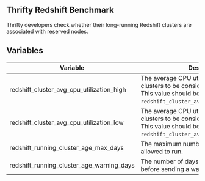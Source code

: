 ## Thrifty Redshift Benchmark

Thrifty developers check whether their long-running Redshift clusters are associated with reserved nodes.

## Variables

| Variable | Description | Default |
| - | - | - |
| redshift_cluster_avg_cpu_utilization_high | The average CPU utilization required for clusters to be considered frequently used. This value should be higher than `redshift_cluster_avg_cpu_utilization_low`. | 35% |
| redshift_cluster_avg_cpu_utilization_low | The average CPU utilization required for clusters to be considered infrequently used. This value should be lower than `redshift_cluster_avg_cpu_utilization_high`. | 20% |
| redshift_running_cluster_age_max_days | The maximum number of days clusters are allowed to run. | 90 days |
| redshift_running_cluster_age_warning_days | The number of days clusters can be running before sending a warning. | 30 days |
